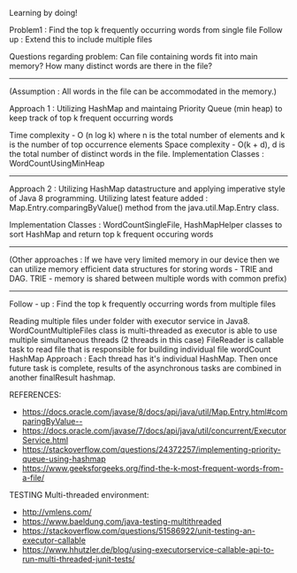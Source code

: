 Learning by doing!

Problem1 : Find the top k frequently occurring words from single file
Follow up : Extend this to include multiple files

Questions regarding problem: 
Can file containing words fit into main memory?
How many distinct words are there in the file?

---------------------------------------------------------------------------------------------------------------------------

(Assumption : All words in the file can be accommodated in the memory.)

Approach 1 :
Utilizing HashMap and maintaing Priority Queue (min heap) to keep track of top k frequent occurring words

Time complexity - O (n log k) where n is the total number of elements and k is the number of top occurrence elements
Space complexity - O(k + d), d is the total number of distinct words in the file.
Implementation Classes : WordCountUsingMinHeap

---------------------------------------------------------------------------------------------------------------------------
Approach 2 :
Utilizing HashMap datastructure and applying imperative style of Java 8 programming. 
Utilizing latest feature added : Map.Entry.comparingByValue() method from the java.util.Map.Entry class. 

Implementation Classes : WordCountSingleFile, HashMapHelper classes to sort HashMap and return top k frequent occuring words

----------------------------------------------------------------------------------------------------------------------------
(Other approaches : If we have very limited memory in our device then we can utilize memory efficient data structures for 
storing words - TRIE and DAG.
TRIE - memory is shared between multiple words with common prefix)


----------------------------------------------------------------------------------------------------------------------------
Follow - up : Find the top k frequently occurring words from multiple files

Reading multiple files under folder with executor service in Java8. 
WordCountMultipleFiles class is multi-threaded as executor is able to use multiple simultaneous threads (2 threads in this case) 
FileReader is callable task to read file that is responsible for building individual file wordCount HashMap
Approach : Each thread has it's individual HashMap.
Then once future task is complete, results of the asynchronous tasks are combined in another finalResult hashmap.

REFERENCES:
* https://docs.oracle.com/javase/8/docs/api/java/util/Map.Entry.html#comparingByValue--
* https://docs.oracle.com/javase/7/docs/api/java/util/concurrent/ExecutorService.html
* https://stackoverflow.com/questions/24372257/implementing-priority-queue-using-hashmap
* https://www.geeksforgeeks.org/find-the-k-most-frequent-words-from-a-file/

TESTING Multi-threaded environment:
* http://vmlens.com/
* https://www.baeldung.com/java-testing-multithreaded
* https://stackoverflow.com/questions/51586922/unit-testing-an-executor-callable
* https://www.hhutzler.de/blog/using-executorservice-callable-api-to-run-multi-threaded-junit-tests/




